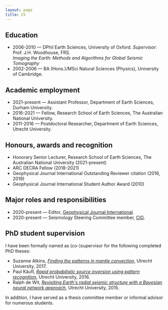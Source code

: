 ```yaml
---
layout: page
title: CV
---
```


## Education

- 2006-2010 &mdash; DPhil Earth Sciences, University of Oxford. *Supervisor*: Prof. J.H. Woodhouse, FRS.<br />*Imaging the Earth: Methods and Algorithms for Global Seismic Tomography*
- 2002-2006 &mdash; BA (Hons.)/MSci Natural Sciences (Physics), University of Cambridge.

## Academic employment
- 2021-present &mdash; Assistant Professor, Department of Earth Sciences, Durham University.
- 2016-2021 &mdash; Fellow, Research School of Earth Sciences, The Australian National University.
- 2011-2016 &mdash; Postdoctoral Researcher, Department of Earth Sciences, Utrecht University.

## Honours, awards and recognition
- Honorary Senior Lecturer, Research School of Earth Sciences, The Australian National University (2021-present)
- ARC DECRA Fellow (2018-2021)
- Geophysical Journal International Outstanding Reviewer citation (2016, 2019)
- Geophysical Journal International Student Author Award (2010)


## Major roles and responsibilities
- 2020-present &mdash; Editor, [Geophysical Journal International](https://academic.oup.com/gji).
- 2020-present &mdash; Seismology Steering Committee member, [CIG](https://geodynamics.org).

## PhD student supervision

I have been formally named as (co-)supervisor for the following completed PhD theses:
- Suzanne Atkins, [*Finding the patterns in mantle convection*](http://dspace.library.uu.nl/bitstream/handle/1874/349108/Atkins.pdf), Utrecht University, 2017.
- Paul Käufl, [*Rapid probabilistic source inversion using pattern recognition*](https://dspace.library.uu.nl/bitstream/handle/1874/321502/kaufl.pdf), Utrecht University, 2016.
- Ralph de Wit, [*Revisiting Earth's radial seismic structure with a Bayesian neural network approach*](https://dspace.library.uu.nl/bitstream/handle/1874/315583/dewit.pdf), Utrecht University, 2015.

In addition, I have served as a thesis committee member or informal advisor for numerous students.

